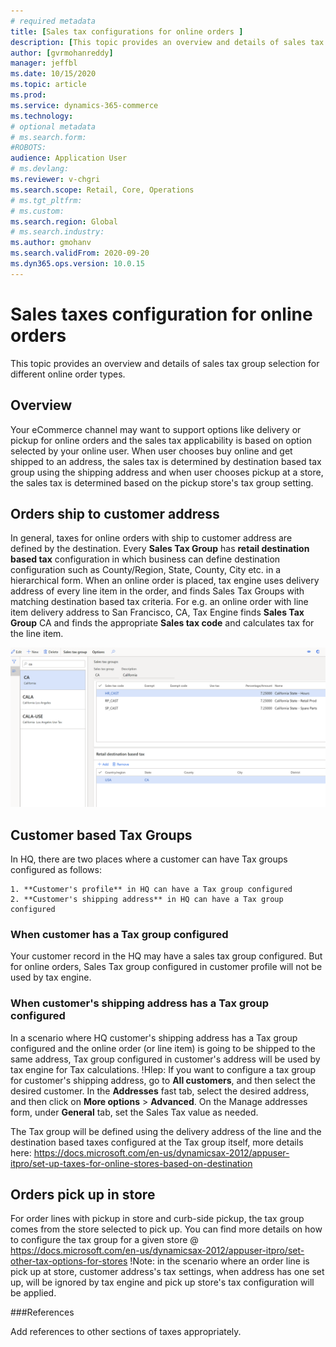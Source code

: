 ```yaml
---
# required metadata
title: [Sales tax configurations for online orders ]
description: [This topic provides an overview and details of sales tax group selection for different online order types in Dynamics 365 Commerce.]
author: [gvrmohanreddy]
manager: jeffbl
ms.date: 10/15/2020
ms.topic: article
ms.prod: 
ms.service: dynamics-365-commerce
ms.technology: 
# optional metadata
# ms.search.form:  
#ROBOTS: 
audience: Application User
# ms.devlang: 
ms.reviewer: v-chgri
ms.search.scope: Retail, Core, Operations
# ms.tgt_pltfrm: 
# ms.custom: 
ms.search.region: Global
# ms.search.industry: 
ms.author: gmohanv
ms.search.validFrom: 2020-09-20
ms.dyn365.ops.version: 10.0.15
---
```

# Sales taxes configuration for online orders

This topic provides an overview and details of sales tax group selection for different online order types. 


## Overview


Your eCommerce channel may want to support options like delivery or pickup for online orders and the sales tax applicability is based on option selected by your online user. When user chooses buy online and get shipped to an address, the sales tax is determined by destination based tax group using the shipping address and when user chooses pickup at a store, the sales tax is determined based on the pickup store's tax group setting. 



## Orders ship to customer address 

In general, taxes for online orders with ship to customer address are defined by the destination. Every **Sales Tax Group** has **retail destination based tax** configuration in which business can define destination configuration such as County/Region, State, County, City etc. in a hierarchical form. When an online order is placed, tax engine uses delivery address of every line item in the order, and finds Sales Tax Groups with matching destination based tax criteria.   For e.g. an online order with line item delivery address to San Francisco, CA, Tax Engine finds **Sales Tax Group** CA and finds the appropriate **Sales tax code** and calculates tax for the line item.  

![Dyanamics 365 Commerce Sales Tax Group and Sales Tax Code selection](media/d365-commerce-sales-tax-groups.png)


## Customer based Tax Groups

In HQ, there are two places where a customer can have Tax groups configured as follows:

	1. **Customer's profile** in HQ can have a Tax group configured
	2. **Customer's shipping address** in HQ can have a Tax group configured

### When customer has a Tax group configured
Your customer record in the HQ may have a sales tax group configured. But for online orders, Sales Tax group configured in customer profile will not be used by tax engine. 

### When customer's shipping address has a Tax group configured
In a scenario where HQ customer's shipping address has a Tax group configured and the online order (or line item) is going to be shipped to the same address, Tax group configured in customer's address will be used by tax engine for Tax calculations. 
!Hlep: If you want to configure a tax group for customer's shipping address, go to **All customers**, and then select the desired customer. In the **Addresses** fast tab, select the desired address, and then click on **More options** > **Advanced**. On the Manage addresses form, under **General** tab, set the Sales Tax value as needed.

The Tax group will be defined using the delivery address of the line and the destination based taxes configured at the Tax group itself, more details here: https://docs.microsoft.com/en-us/dynamicsax-2012/appuser-itpro/set-up-taxes-for-online-stores-based-on-destination

## Orders pick up in store

For order lines with pickup in store and curb-side pickup, the tax group comes from the store selected to pick up. You can find more details on how to configure the tax group for a given store @ https://docs.microsoft.com/en-us/dynamicsax-2012/appuser-itpro/set-other-tax-options-for-stores
!Note: in the scenario where an order line is pick up at store, customer address's tax settings, when address has one set up,  will be ignored by tax engine and pick up store's tax configuration will be applied. 

###References

Add references to other sections of taxes appropriately. 

